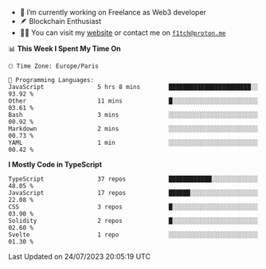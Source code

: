 - 🔭 I’m currently working on Freelance as Web3 developer
- 🪶 Blockchain Enthusiast
- 👨‍💻 You can visit my [website](https://f1tch.xyz) or contact me on [`f1tch@proton.me`](mailto:f1tch@proton.me)

<!--START_SECTION:waka-->
📊 **This Week I Spent My Time On** 

```text
🕑︎ Time Zone: Europe/Paris

💬 Programming Languages: 
JavaScript               5 hrs 8 mins        ███████████████████████░░   93.92 % 
Other                    11 mins             █░░░░░░░░░░░░░░░░░░░░░░░░   03.61 % 
Bash                     3 mins              ░░░░░░░░░░░░░░░░░░░░░░░░░   00.92 % 
Markdown                 2 mins              ░░░░░░░░░░░░░░░░░░░░░░░░░   00.73 % 
YAML                     1 min               ░░░░░░░░░░░░░░░░░░░░░░░░░   00.42 % 
```

**I Mostly Code in TypeScript** 

```text
TypeScript               37 repos            ████████████░░░░░░░░░░░░░   48.05 % 
JavaScript               17 repos            ██████░░░░░░░░░░░░░░░░░░░   22.08 % 
CSS                      3 repos             █░░░░░░░░░░░░░░░░░░░░░░░░   03.90 % 
Solidity                 2 repos             █░░░░░░░░░░░░░░░░░░░░░░░░   02.60 % 
Svelte                   1 repo              ░░░░░░░░░░░░░░░░░░░░░░░░░   01.30 % 
```




 Last Updated on 24/07/2023 20:05:19 UTC
<!--END_SECTION:waka-->
